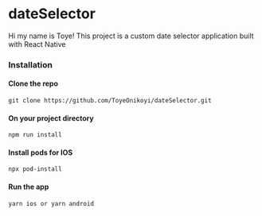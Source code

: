 # dateSelector
Hi my name is Toye!
This project is a custom date selector application built with React Native

<h3>Installation </h3>

<h4>Clone the repo </h4>

`git clone https://github.com/ToyeOnikoyi/dateSelector.git `

<h4>On your project directory</h4>

`npm run install`


<h4>Install pods for IOS</h4>

`npx pod-install`

<h4>Run the app</h4>

`yarn ios
or
yarn android`
